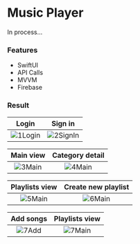 # Music Player
In process...
### Features 
- SwiftUI
- API Calls
- MVVM
- Firebase







### Result
Login             | Sign in
:-------------------------:|:-------------------------:
![1Login](https://github.com/evalentina/MusicPlayer/assets/106734321/ea917359-f6c7-48cc-b863-bfabde06a0d5)  |  ![2SignIn](https://github.com/evalentina/MusicPlayer/assets/106734321/412ba1e7-7045-4096-948c-c927c23542ff)

Main view             | Category detail
:-------------------------:|:-------------------------:
![3Main](https://github.com/evalentina/MusicPlayer/assets/106734321/94ef8b61-7592-44dd-989e-31efc4a029dc)  |  ![4Main](https://github.com/evalentina/MusicPlayer/assets/106734321/d12dff9b-71be-4e5f-ae6a-e3a90692de97)

Playlists view          | Create new playlist
:-------------------------:|:-------------------------:
![5Main](https://github.com/evalentina/MusicPlayer/assets/106734321/f244042e-7183-4bdd-954f-a965c19df79a)  |  ![6Main](https://github.com/evalentina/MusicPlayer/assets/106734321/86333307-d76c-40f9-89a2-c79fad5d73a3)

Add songs          | Playlists view
:-------------------------:|:-------------------------:
![7Add](https://github.com/evalentina/MusicPlayer/assets/106734321/cd47c55d-bb6b-4592-885d-5cc5f0c6a579)  |  ![7Main](https://github.com/evalentina/MusicPlayer/assets/106734321/09903e99-65d5-4374-a7be-9729ae13da76)







